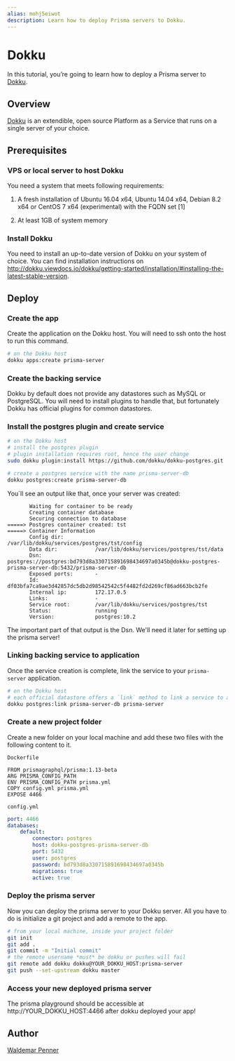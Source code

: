 ```yaml
---
alias: mohj5eiwot
description: Learn how to deploy Prisma servers to Dokku.
---
```


# Dokku

In this tutorial, you’re going to learn how to deploy a Prisma server to [Dokku](http://dokku.viewdocs.io/dokku/).

## Overview

[Dokku](http://dokku.viewdocs.io/dokku/) is an extendible, open source Platform as a Service that runs on a single server of your choice.

## Prerequisites

### VPS or local server to host Dokku

You need a system that meets following requirements:

1.  A fresh installation of Ubuntu 16.04 x64, Ubuntu 14.04 x64, Debian 8.2 x64 or CentOS 7 x64 (experimental) with the FQDN set [1]

2.  At least 1GB of system memory

### Install Dokku

You need to install an up-to-date version of Dokku on your system of choice. You can find installation instructions on http://dokku.viewdocs.io/dokku/getting-started/installation/#installing-the-latest-stable-version.

## Deploy

### Create the app

Create the application on the Dokku host. You will need to ssh onto the host to run this command.

```bash
# on the Dokku host
dokku apps:create prisma-server
```

### Create the backing service

Dokku by default does not provide any datastores such as MySQL or PostgreSQL. You will need to install plugins to handle that, but fortunately Dokku has official plugins for common datastores.

### Install the postgres plugin and create service

```bash
# on the Dokku host
# install the postgres plugin
# plugin installation requires root, hence the user change
sudo dokku plugin:install https://github.com/dokku/dokku-postgres.git

# create a postgres service with the name prisma-server-db
dokku postgres:create prisma-server-db
```

You`ll see an output like that, once your server was created:

```shell
       Waiting for container to be ready
       Creating container database
       Securing connection to database
=====> Postgres container created: tst
=====> Container Information
       Config dir:          /var/lib/dokku/services/postgres/tst/config
       Data dir:            /var/lib/dokku/services/postgres/tst/data
       Dsn:                 postgres://postgres:bd793d8a330715891698434697a0345b@dokku-postgres-prisma-server-db:5432/prisma-server-db
       Exposed ports:       -
       Id:                  df03bfa7ca9ae3d42857dc5db2d98542542c5f4482fd2d269cf86ad663bcb2fe
       Internal ip:         172.17.0.5
       Links:               -
       Service root:        /var/lib/dokku/services/postgres/tst
       Status:              running
       Version:             postgres:10.2
```

The important part of that output is the Dsn. We'll need it later for setting up the prisma server!

### Linking backing service to application

Once the service creation is complete, link the service to your `prisma-server` application.

```bash
# on the Dokku host
# each official datastore offers a `link` method to link a service to any application
dokku postgres:link prisma-server-db prisma-server
```

### Create a new project folder

Create a new folder on your local machine and add these two files with the following content to it.

`Dockerfile`

```
FROM prismagraphql/prisma:1.13-beta
ARG PRISMA_CONFIG_PATH
ENV PRISMA_CONFIG_PATH prisma.yml
COPY config.yml prisma.yml
EXPOSE 4466
```

`config.yml`

```yml
port: 4466
databases:
    default:
        connector: postgres
        host: dokku-postgres-prisma-server-db
        port: 5432
        user: postgres
        password: bd793d8a330715891698434697a0345b
        migrations: true
        active: true
```

### Deploy the prisma server

Now you can deploy the prisma server to your Dokku server. All you have to do is initialize a git project and add a remote to the app.

```bash
# from your local machine, inside your project folder
git init
git add .
git commit -m "Initial commit"
# the remote username *must* be dokku or pushes will fail
git remote add dokku dokku@YOUR_DOKKU_HOST:prisma-server
git push --set-upstream dokku master
```

### Access your new deployed prisma server

The prisma playground should be accessible at http://YOUR_DOKKU_HOST:4466 after dokku deployed your app!

## Author

[Waldemar Penner](https://github.com/w0wka91)
